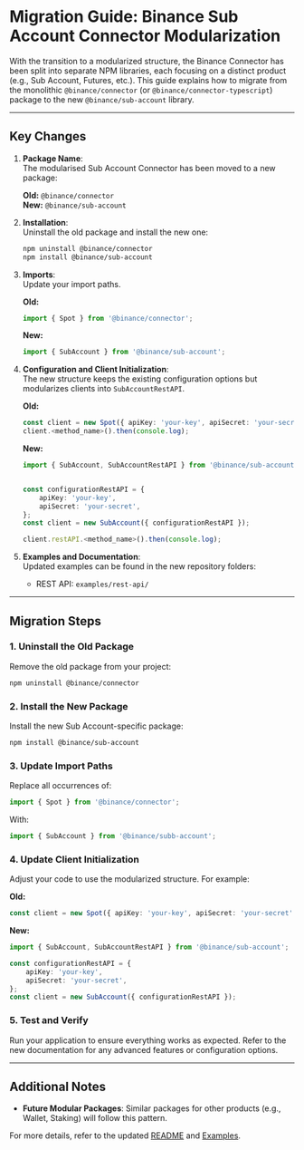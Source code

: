 # Migration Guide: Binance Sub Account Connector Modularization

With the transition to a modularized structure, the Binance Connector has been split into separate NPM libraries, each focusing on a distinct product (e.g., Sub Account, Futures, etc.). This guide explains how to migrate from the monolithic `@binance/connector` (or `@binance/connector-typescript`) package to the new `@binance/sub-account` library.

---

## Key Changes

1. **Package Name**:  
   The modularised Sub Account Connector has been moved to a new package:

    **Old:** `@binance/connector`  
     **New:** `@binance/sub-account`

2. **Installation**:  
   Uninstall the old package and install the new one:

    ```bash
    npm uninstall @binance/connector
    npm install @binance/sub-account
    ```

3. **Imports**:  
   Update your import paths.

    **Old:**

    ```typescript
    import { Spot } from '@binance/connector';
    ```

    **New:**

    ```typescript
    import { SubAccount } from '@binance/sub-account';
    ```

4. **Configuration and Client Initialization**:  
   The new structure keeps the existing configuration options but modularizes clients into `SubAccountRestAPI`.

    **Old:**

    ```typescript
    const client = new Spot({ apiKey: 'your-key', apiSecret: 'your-secret' });
    client.<method_name>().then(console.log);
    ```

    **New:**

    ```typescript
    import { SubAccount, SubAccountRestAPI } from '@binance/sub-account';


    const configurationRestAPI = {
        apiKey: 'your-key',
        apiSecret: 'your-secret',
    };
    const client = new SubAccount({ configurationRestAPI });

    client.restAPI.<method_name>().then(console.log);
    ```

5. **Examples and Documentation**:  
   Updated examples can be found in the new repository folders:
    - REST API: `examples/rest-api/`

---

## Migration Steps

### 1. Uninstall the Old Package

Remove the old package from your project:

```bash
npm uninstall @binance/connector
```

### 2. Install the New Package

Install the new Sub Account-specific package:

```bash
npm install @binance/sub-account
```

### 3. Update Import Paths

Replace all occurrences of:

```typescript
import { Spot } from '@binance/connector';
```

With:

```typescript
import { SubAccount } from '@binance/subb-account';
```

### 4. Update Client Initialization

Adjust your code to use the modularized structure. For example:

**Old:**

```typescript
const client = new Spot({ apiKey: 'your-key', apiSecret: 'your-secret' });
```

**New:**

```typescript
import { SubAccount, SubAccountRestAPI } from '@binance/sub-account';

const configurationRestAPI = {
    apiKey: 'your-key',
    apiSecret: 'your-secret',
};
const client = new SubAccount({ configurationRestAPI });
```

### 5. Test and Verify

Run your application to ensure everything works as expected. Refer to the new documentation for any advanced features or configuration options.

---

## Additional Notes

- **Future Modular Packages**: Similar packages for other products (e.g., Wallet, Staking) will follow this pattern.

For more details, refer to the updated [README](../README.md) and [Examples](../examples/).
